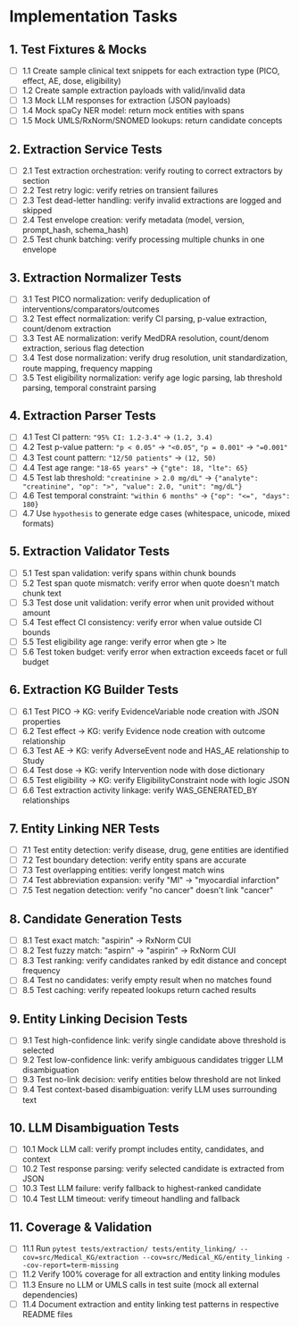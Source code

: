 # Implementation Tasks

## 1. Test Fixtures & Mocks

- [ ] 1.1 Create sample clinical text snippets for each extraction type (PICO, effect, AE, dose, eligibility)
- [ ] 1.2 Create sample extraction payloads with valid/invalid data
- [ ] 1.3 Mock LLM responses for extraction (JSON payloads)
- [ ] 1.4 Mock spaCy NER model: return mock entities with spans
- [ ] 1.5 Mock UMLS/RxNorm/SNOMED lookups: return candidate concepts

## 2. Extraction Service Tests

- [ ] 2.1 Test extraction orchestration: verify routing to correct extractors by section
- [ ] 2.2 Test retry logic: verify retries on transient failures
- [ ] 2.3 Test dead-letter handling: verify invalid extractions are logged and skipped
- [ ] 2.4 Test envelope creation: verify metadata (model, version, prompt_hash, schema_hash)
- [ ] 2.5 Test chunk batching: verify processing multiple chunks in one envelope

## 3. Extraction Normalizer Tests

- [ ] 3.1 Test PICO normalization: verify deduplication of interventions/comparators/outcomes
- [ ] 3.2 Test effect normalization: verify CI parsing, p-value extraction, count/denom extraction
- [ ] 3.3 Test AE normalization: verify MedDRA resolution, count/denom extraction, serious flag detection
- [ ] 3.4 Test dose normalization: verify drug resolution, unit standardization, route mapping, frequency mapping
- [ ] 3.5 Test eligibility normalization: verify age logic parsing, lab threshold parsing, temporal constraint parsing

## 4. Extraction Parser Tests

- [ ] 4.1 Test CI pattern: `"95% CI: 1.2-3.4"` → `(1.2, 3.4)`
- [ ] 4.2 Test p-value pattern: `"p < 0.05"` → `"<0.05"`, `"p = 0.001"` → `"=0.001"`
- [ ] 4.3 Test count pattern: `"12/50 patients"` → `(12, 50)`
- [ ] 4.4 Test age range: `"18-65 years"` → `{"gte": 18, "lte": 65}`
- [ ] 4.5 Test lab threshold: `"creatinine > 2.0 mg/dL"` → `{"analyte": "creatinine", "op": ">", "value": 2.0, "unit": "mg/dL"}`
- [ ] 4.6 Test temporal constraint: `"within 6 months"` → `{"op": "<=", "days": 180}`
- [ ] 4.7 Use `hypothesis` to generate edge cases (whitespace, unicode, mixed formats)

## 5. Extraction Validator Tests

- [ ] 5.1 Test span validation: verify spans within chunk bounds
- [ ] 5.2 Test span quote mismatch: verify error when quote doesn't match chunk text
- [ ] 5.3 Test dose unit validation: verify error when unit provided without amount
- [ ] 5.4 Test effect CI consistency: verify error when value outside CI bounds
- [ ] 5.5 Test eligibility age range: verify error when gte > lte
- [ ] 5.6 Test token budget: verify error when extraction exceeds facet or full budget

## 6. Extraction KG Builder Tests

- [ ] 6.1 Test PICO → KG: verify EvidenceVariable node creation with JSON properties
- [ ] 6.2 Test effect → KG: verify Evidence node creation with outcome relationship
- [ ] 6.3 Test AE → KG: verify AdverseEvent node and HAS_AE relationship to Study
- [ ] 6.4 Test dose → KG: verify Intervention node with dose dictionary
- [ ] 6.5 Test eligibility → KG: verify EligibilityConstraint node with logic JSON
- [ ] 6.6 Test extraction activity linkage: verify WAS_GENERATED_BY relationships

## 7. Entity Linking NER Tests

- [ ] 7.1 Test entity detection: verify disease, drug, gene entities are identified
- [ ] 7.2 Test boundary detection: verify entity spans are accurate
- [ ] 7.3 Test overlapping entities: verify longest match wins
- [ ] 7.4 Test abbreviation expansion: verify "MI" → "myocardial infarction"
- [ ] 7.5 Test negation detection: verify "no cancer" doesn't link "cancer"

## 8. Candidate Generation Tests

- [ ] 8.1 Test exact match: "aspirin" → RxNorm CUI
- [ ] 8.2 Test fuzzy match: "aspirn" → "aspirin" → RxNorm CUI
- [ ] 8.3 Test ranking: verify candidates ranked by edit distance and concept frequency
- [ ] 8.4 Test no candidates: verify empty result when no matches found
- [ ] 8.5 Test caching: verify repeated lookups return cached results

## 9. Entity Linking Decision Tests

- [ ] 9.1 Test high-confidence link: verify single candidate above threshold is selected
- [ ] 9.2 Test low-confidence link: verify ambiguous candidates trigger LLM disambiguation
- [ ] 9.3 Test no-link decision: verify entities below threshold are not linked
- [ ] 9.4 Test context-based disambiguation: verify LLM uses surrounding text

## 10. LLM Disambiguation Tests

- [ ] 10.1 Mock LLM call: verify prompt includes entity, candidates, and context
- [ ] 10.2 Test response parsing: verify selected candidate is extracted from JSON
- [ ] 10.3 Test LLM failure: verify fallback to highest-ranked candidate
- [ ] 10.4 Test LLM timeout: verify timeout handling and fallback

## 11. Coverage & Validation

- [ ] 11.1 Run `pytest tests/extraction/ tests/entity_linking/ --cov=src/Medical_KG/extraction --cov=src/Medical_KG/entity_linking --cov-report=term-missing`
- [ ] 11.2 Verify 100% coverage for all extraction and entity linking modules
- [ ] 11.3 Ensure no LLM or UMLS calls in test suite (mock all external dependencies)
- [ ] 11.4 Document extraction and entity linking test patterns in respective README files
